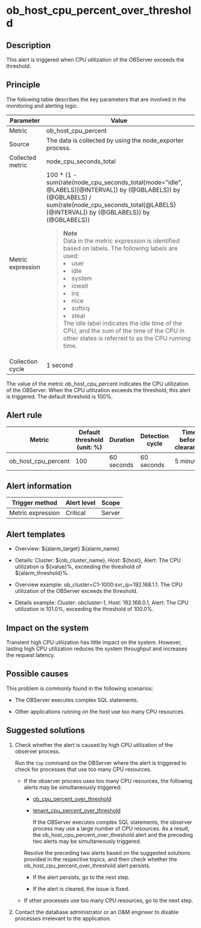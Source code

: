 ob_host_cpu_percent_over_threshold
=======================================================

**Description**
------------------------------------

This alert is triggered when CPU utilization of the OBServer exceeds the threshold.

Principle
------------------------------

The following table describes the key parameters that are involved in the monitoring and alerting logic.

|     Parameter     |                                                                                                                                                                                                                                                                                                                                                                                                                                        Value                                                                                                                                                                                                                                                                                                                                                                                                                                         |
|-------------------|--------------------------------------------------------------------------------------------------------------------------------------------------------------------------------------------------------------------------------------------------------------------------------------------------------------------------------------------------------------------------------------------------------------------------------------------------------------------------------------------------------------------------------------------------------------------------------------------------------------------------------------------------------------------------------------------------------------------------------------------------------------------------------------------------------------------------------------------------------------------------------------|
| Metric            | ob_host_cpu_percent                                                                                                                                                                                                                                                                                                                                                                                                                                                                                                                                                                                                                                                                                                                                                                                                                                                                  |
| Source            | The data is collected by using the node_exporter process.                                                                                                                                                                                                                                                                                                                                                                                                                                                                                                                                                                                                                                                                                                                                                                                                                            |
| Collected metric  | node_cpu_seconds_total                                                                                                                                                                                                                                                                                                                                                                                                                                                                                                                                                                                                                                                                                                                                                                                                                                                               |
| Metric expression | 100 \* (1 - sum(rate(node_cpu_seconds_total{mode="idle", @LABELS}\[@INTERVAL\]) by (@GBLABELS)) by (@GBLABELS) / sum(rate(node_cpu_seconds_total{@LABELS}\[@INTERVAL\]) by (@GBLABELS)) by (@GBLABELS)) <blockquote>**Note** <br> Data in the metric expression is identified based on labels. The following labels are used: <li>user</li><li>idle  </li><li>system</li><li> iowait  </li><li>irq</li><li> nice   </li><li>softirq</li><li> steal </li>   The idle label indicates the idle time of the CPU, and the sum of the time of the CPU in other states is referred to as the CPU running time.</blockquote> |
| Collection cycle  | 1 second                                                                                                                                                                                                                                                                                                                                                                                                                                                                                                                                                                                                                                                                                                                                                                                                                                                                             |

The value of the metric ob_host_cpu_percent indicates the CPU utilization of the OBServer. When the CPU utilization exceeds the threshold, this alert is triggered. The default threshold is 100%.

**Alert rule**
-----------------------------------

|       Metric        | Default threshold (unit: %) |  Duration  | Detection cycle | Time before clearance |
|---------------------|-----------------------------|------------|-----------------|-----------------------|
| ob_host_cpu_percent | 100                         | 60 seconds | 60 seconds      | 5 minutes             |

**Alert information**
------------------------------------------

|  Trigger method   | Alert level | Scope  |
|-------------------|-------------|--------|
| Metric expression | Critical    | Server |

**Alert templates**
----------------------------------------

* Overview: ${alarm_target} ${alarm_name}

* Details: Cluster: ${ob_cluster_name}, Host: ${host}, Alert: The CPU utilization is ${value}%, exceeding the threshold of ${alarm_threshold}%.

* Overview example: ob_cluster=C1-1000:svr_ip=192.168.1.1. The CPU utilization of the OBServer exceeds the threshold.

* Details example: Cluster: obcluster-1, Host: 192.168.0.1, Alert: The CPU utilization is 101.0%, exceeding the threshold of 100.0%.

**Impact on the system**
---------------------------------------------

Transient high CPU utilization has little impact on the system. However, lasting high CPU utilization reduces the system throughput and increases the request latency.

**Possible causes**
----------------------------------------

This problem is commonly found in the following scenarios:

* The OBServer executes complex SQL statements.

* Other applications running on the host use too many CPU resources.

Suggested solutions
----------------------------------------

1. Check whether the alert is caused by high CPU utilization of the observer process.

   Run the `top` command on the OBServer where the alert is triggered to check for processes that use too many CPU resources.
   * If the observer process uses too many CPU resources, the following alerts may be simultaneously triggered:

     * [ob_cpu_percent_over_threshold](../2.ob-alert/14.ob_cpu_percent_over_threshold.md)

     * [tenant_cpu_percent_over_threshold](../2.ob-alert/29.tenant_cpu_percent_over_threshold.md)

       If the OBServer executes complex SQL statements, the observer process may use a large number of CPU resources. As a result, the ob_host_cpu_percent_over_threshold alert and the preceding two alerts may be simultaneously triggered.

     Resolve the preceding two alerts based on the suggested solutions provided in the respective topics, and then check whether the ob_host_cpu_percent_over_threshold alert persists.
     * If the alert persists, go to the next step.

     * If the alert is cleared, the issue is fixed.

   * If other processes use too many CPU resources, go to the next step.

2. Contact the database administrator or an O\&M engineer to disable processes irrelevant to the application.

